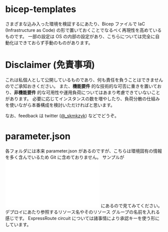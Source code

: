 # bicep-templates

さまざまな込み入った環境を検証するにあたり、Bicep ファイルで IaC (Infrastructure as Code) の形で置いておくことでなるべく再現性を高めているものです。
一部の設定は OS の内部の設定があり、こちらについては完全に自動化はできておらず手動のものがあります。

# Disclaimer (免責事項)

これは私個人として公開しているものであり、何も責任を負うことはできませんのでご承知おきください。
また、**機能要件** 的な技術的な可否に重きを置いており、**非機能要件** 的な可用性や運用負荷についてはあまり考慮できていないことがあります。
必要に応じてインスタンスの数を増やしたり、負荷分散の仕組みを使いながら本番構成を検討いただければと思います。

なお、feedback は twitter ([@_skmkzyk](https://twitter.com/_skmkzyk)) などでどうぞ。

# parameter.json

各フォルダには本来 parameter.json があるのですが、こちらは環境固有の情報を多く含んでいるため Git に含めておりません。
サンプルが ![parameter-sample.json](./parameter-sample.json) にあるので見てみてください。
デプロイにあたり参照するリソース名やそのリソース グループの名前を入れる感じです。
ExpressRoute circuit については諸事情により承認キーを使う形にしています。
